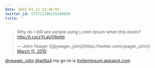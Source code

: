 ```yaml
---
date: 2015-03-11 13:36:03
twitter_id: 575711796155260928
title: ''
---
```


<blockquote class="twitter-tweet"><p lang="en" dir="ltr">Why do I still see people using Lorem Ipsum when this exists?<a href="http://t.co/zYLaUV8qhb">http://t.co/zYLaUV8qhb</a></p>&mdash; John Yeager ([@yeager_john](https://twitter.com/yeager_john)) <a href="https://twitter.com/yeager_john/status/575709539879796736?ref_src=twsrc%5Etfw">March 11, 2015</a></blockquote>
<script async src="https://platform.twitter.com/widgets.js" charset="utf-8"></script>

[@yeager_john](https://twitter.com/yeager_john) [@willia4](https://twitter.com/willia4) my go-to is [trollemipsum.appspot.com](http://trollemipsum.appspot.com/)
